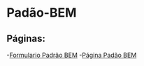 # Padão-BEM
## Páginas:

-[Formulario Padrão BEM](https://github.com/OliveerCastro/Padao-BEM/blob/main/BEM/formulario_bem)
-[Página Padão BEM](https://github.com/OliveerCastro/Padao-BEM/blob/main/BEM/pagina_bem)
